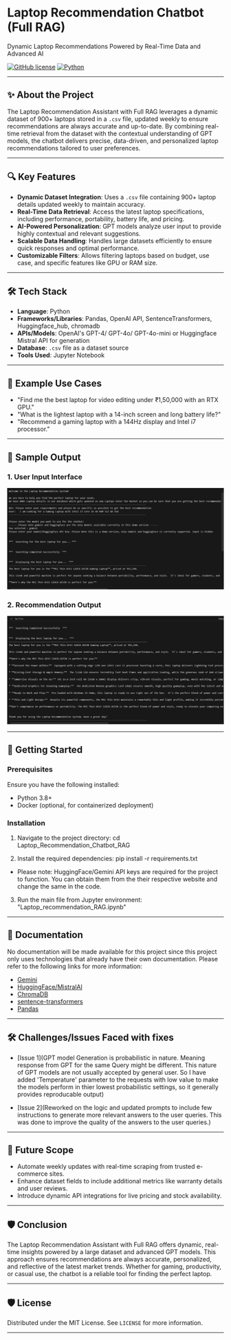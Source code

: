 # Laptop Recommendation Chatbot (Full RAG)  
Dynamic Laptop Recommendations Powered by Real-Time Data and Advanced AI  

[![GitHub license](https://img.shields.io/badge/license-MIT-blue.svg)](LICENSE)
[![Python](https://img.shields.io/badge/python-3.8%2B-brightgreen.svg)](https://www.python.org/)

---

## ✨ About the Project  
The Laptop Recommendation Assistant with Full RAG leverages a dynamic dataset of 900+ laptops stored in a `.csv` file, updated weekly to ensure recommendations are always accurate and up-to-date. By combining real-time retrieval from the dataset with the contextual understanding of GPT models, the chatbot delivers precise, data-driven, and personalized laptop recommendations tailored to user preferences.  

---

## 🔍 Key Features  
- **Dynamic Dataset Integration**: Uses a `.csv` file containing 900+ laptop details updated weekly to maintain accuracy.  
- **Real-Time Data Retrieval**: Access the latest laptop specifications, including performance, portability, battery life, and pricing.  
- **AI-Powered Personalization**: GPT models analyze user input to provide highly contextual and relevant suggestions.  
- **Scalable Data Handling**: Handles large datasets efficiently to ensure quick responses and optimal performance.  
- **Customizable Filters**: Allows filtering laptops based on budget, use case, and specific features like GPU or RAM size.  

---

## 🛠️ Tech Stack  
- **Language**: Python  
- **Frameworks/Libraries**: Pandas, OpenAI API, SentenceTransformers, Huggingface_hub, chromadb 
- **APIs/Models**: OpenAI's GPT-4/ GPT-4o/ GPT-4o-mini or Huggingface Mistral API for generation  
- **Database**: `.csv` file as a dataset source  
- **Tools Used**: Jupyter Notebook  

---

## 🧪 Example Use Cases  
- "Find me the best laptop for video editing under ₹1,50,000 with an RTX GPU."  
- "What is the lightest laptop with a 14-inch screen and long battery life?"  
- "Recommend a gaming laptop with a 144Hz display and Intel i7 processor."  

---

## 📸 Sample Output
### 1. User Input Interface
![User Input Interface](Sample%20Code%20Output%20Screenshots/Sample%20Code%20Output%202.png)

### 2. Recommendation Output
![Recommendation Output](Sample%20Code%20Output%20Screenshots/Sample%20Code%20Output%201.png)

---

## 🚀 Getting Started

### Prerequisites
Ensure you have the following installed:
- Python 3.8+
- Docker (optional, for containerized deployment)

### Installation

1. Navigate to the project directory:
cd Laptop_Recommendation_Chatbot_RAG

2. Install the required dependencies:
pip install -r requirements.txt

- Please note: HuggingFace/Gemini API keys are required for the project to function. You can obtain them from the their respective website and change the same in the code.

3. Run the main file from Jupyter environment:
"Laptop_recommendation_RAG.ipynb"

---

## 📖 Documentation
No documentation will be made available for this project since this project only uses technologies that already have their own documentation. Please refer to the following links for more information:
- [Gemini](https://ai.google.dev/gemini-api/docs/models/gemini)
- [HuggingFace/MistralAI](https://huggingface.co/mistralai/Mixtral-8x7B-Instruct-v0.1)
- [ChromaDB](https://docs.trychroma.com/)
- [sentence-transformers](https://www.sbert.net/docs/)
- [Pandas](https://pandas.pydata.org/docs/)

---

## 🛠️ Challenges/Issues Faced with fixes
- [Issue 1](GPT model Generation is probabilistic in nature. Meaning response from GPT for the same Query might be different. This nature of GPT models are
not usually accepted by general user. So I have added 'Temperature' parameter to the requests with low value to make the models perform in thier lowest
probabilistic settings, so it generally provides reproducable output)

- [Issue 2](Reworked on the logic and updated prompts to include few instructions to generate more relevant answers to the user queries. This was done to improve the quality of the answers to the user queries.)

---

## 🚀 Future Scope  
- Automate weekly updates with real-time scraping from trusted e-commerce sites.  
- Enhance dataset fields to include additional metrics like warranty details and user reviews.  
- Introduce dynamic API integrations for live pricing and stock availability.  

---

## 🛡️ Conclusion  
The Laptop Recommendation Assistant with Full RAG offers dynamic, real-time insights powered by a large dataset and advanced GPT models. This approach ensures recommendations are always accurate, personalized, and reflective of the latest market trends. Whether for gaming, productivity, or casual use, the chatbot is a reliable tool for finding the perfect laptop.  

---

## 🛡️ License
Distributed under the MIT License. See `LICENSE` for more information.

---
